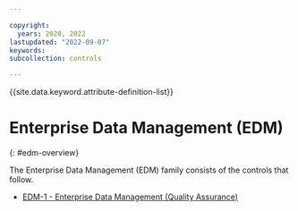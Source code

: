 ```yaml
---

copyright:
  years: 2020, 2022
lastupdated: "2022-09-07"
keywords: 
subcollection: controls

---
```




{{site.data.keyword.attribute-definition-list}}



# Enterprise Data Management (EDM)
{: #edm-overview}

The Enterprise Data Management (EDM) family consists of the controls that follow.

- [EDM-1 - Enterprise Data Management (Quality Assurance)](/docs/controls?topic=controls-edm-1)


